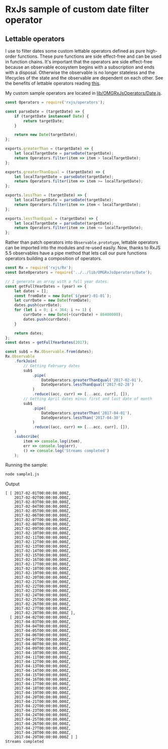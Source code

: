 
# RxJs sample of custom date filter operator

## Lettable operators

I use to filter dates some custom lettable operators defined as pure high-order functions. These pure functions are side effect-free and can be used in function chains. It's important that the operators are side effect-free because an observable ecosystem begins with a subscription and ends with a disposal. Otherwise the observable is no longer stateless and the lifecycles of the state and the observable are dependent on each other. See the benefits of lettable operators reading [this](https://github.com/ReactiveX/rxjs/blob/master/doc/pipeable-operators.md).

My custom sample operators are located in [lib/OMGRxJsOperators/Date.js](https://github.com/elmao79/rxjs-samples/blob/master/src/lib/OMGRxJsOperators/Date.js).
```js
const Operators = require('rxjs/operators');

const parseDate = (targetDate) => {
    if (targetDate instanceof Date) {
        return targetDate;
    }

    return new Date(targetDate);
};

exports.greaterThan = (targetDate) => {
    let localTargetDate = parseDate(targetDate);
    return Operators.filter(item => item > localTargetDate);
};

exports.greaterThanEqual = (targetDate) => {
    let localTargetDate = parseDate(targetDate);
    return Operators.filter(item => item >= localTargetDate);
};

exports.lessThan = (targetDate) => {
    let localTargetDate = parseDate(targetDate);
    return Operators.filter(item => item < localTargetDate);
};

exports.lessThanEqual = (targetDate) => {
    let localTargetDate = parseDate(targetDate);
    return Operators.filter(item => item <= localTargetDate);
};
```
Rather than patch operators into `Observable.prototype`, lettable operators can be imported into the modules and re-used easily. Now, thanks to RxJS 5.5 observables have a pipe method that lets call our pure functions operators building a composition of operators.

```js
const Rx = require('rxjs/Rx');
const DateOperators = require('../../lib/OMGRxJsOperators/Date');

// I generate an array with a full year dates.
const getFullYearDates = (year) => {
    let dates = [];
    const fromDate = new Date(`${year}-01-01`);
    let currDate = new Date(fromDate);
    dates.push(currDate);
    for (let i = 0; i < 364; i += 1) {
        currDate = new Date(+(currDate) + 86400000);
        dates.push(currDate);
    }

    return dates;
};
const dates = getFullYearDates(2017);

const sub$ = Rx.Observable.from(dates);
Rx.Observable
    .forkJoin(
        // Getting February dates
        sub$
            .pipe(
                DateOperators.greaterThanEqual('2017-02-01'),
                DateOperators.lessThanEqual('2017-02-28')
            )
            .reduce((acc, curr) => [...acc, curr], []),
        // Getting April dates minus first and last date of month
        sub$
            .pipe(
                DateOperators.greaterThan('2017-04-01'),
                DateOperators.lessThan('2017-04-30')
            )
            .reduce((acc, curr) => [...acc, curr], []),
    )
    .subscribe(
        item => console.log(item),
        err => console.log(err),
        () => console.log('Streams completed')
    );
```

Running the sample:
```sh
node sample1.js
```
Output
```none
[ [ 2017-02-01T00:00:00.000Z,
    2017-02-02T00:00:00.000Z,
    2017-02-03T00:00:00.000Z,
    2017-02-04T00:00:00.000Z,
    2017-02-05T00:00:00.000Z,
    2017-02-06T00:00:00.000Z,
    2017-02-07T00:00:00.000Z,
    2017-02-08T00:00:00.000Z,
    2017-02-09T00:00:00.000Z,
    2017-02-10T00:00:00.000Z,
    2017-02-11T00:00:00.000Z,
    2017-02-12T00:00:00.000Z,
    2017-02-13T00:00:00.000Z,
    2017-02-14T00:00:00.000Z,
    2017-02-15T00:00:00.000Z,
    2017-02-16T00:00:00.000Z,
    2017-02-17T00:00:00.000Z,
    2017-02-18T00:00:00.000Z,
    2017-02-19T00:00:00.000Z,
    2017-02-20T00:00:00.000Z,
    2017-02-21T00:00:00.000Z,
    2017-02-22T00:00:00.000Z,
    2017-02-23T00:00:00.000Z,
    2017-02-24T00:00:00.000Z,
    2017-02-25T00:00:00.000Z,
    2017-02-26T00:00:00.000Z,
    2017-02-27T00:00:00.000Z,
    2017-02-28T00:00:00.000Z ],
  [ 2017-04-02T00:00:00.000Z,
    2017-04-03T00:00:00.000Z,
    2017-04-04T00:00:00.000Z,
    2017-04-05T00:00:00.000Z,
    2017-04-06T00:00:00.000Z,
    2017-04-07T00:00:00.000Z,
    2017-04-08T00:00:00.000Z,
    2017-04-09T00:00:00.000Z,
    2017-04-10T00:00:00.000Z,
    2017-04-11T00:00:00.000Z,
    2017-04-12T00:00:00.000Z,
    2017-04-13T00:00:00.000Z,
    2017-04-14T00:00:00.000Z,
    2017-04-15T00:00:00.000Z,
    2017-04-16T00:00:00.000Z,
    2017-04-17T00:00:00.000Z,
    2017-04-18T00:00:00.000Z,
    2017-04-19T00:00:00.000Z,
    2017-04-20T00:00:00.000Z,
    2017-04-21T00:00:00.000Z,
    2017-04-22T00:00:00.000Z,
    2017-04-23T00:00:00.000Z,
    2017-04-24T00:00:00.000Z,
    2017-04-25T00:00:00.000Z,
    2017-04-26T00:00:00.000Z,
    2017-04-27T00:00:00.000Z,
    2017-04-28T00:00:00.000Z,
    2017-04-29T00:00:00.000Z ] ]
Streams completed
```
